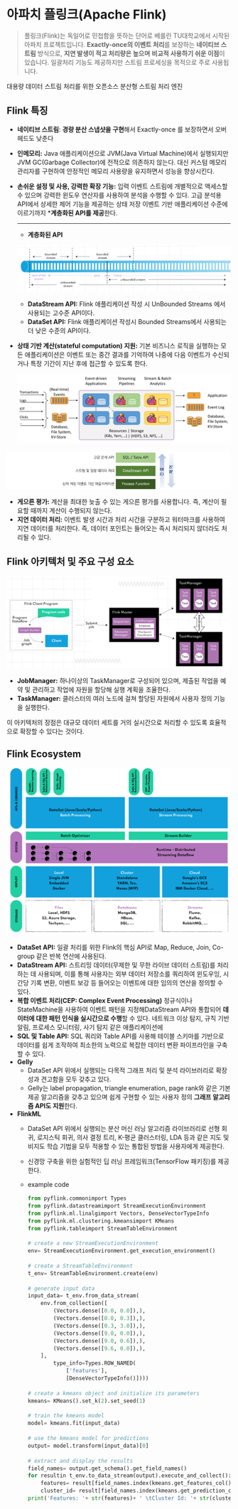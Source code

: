 # 아파치 플링크(Apache Flink)

> 플링크(Flink)는 독일어로 민첩함을 뜻하는 단어로 베를린 TU대학교에서 시작된 아파치 프로젝트입니다. **Exactly-once의 이벤트 처리**를 보장하는 **네이티브 스트림** 방식으로, **지연 발생이 적고 처리량은 높으며** **비교적 사용하기 쉬운 이점**이 있습니다. 일괄처리 기능도 제공하지만 스트림 프로세싱을 목적으로 주로 사용됩니다.
> 

대용량 데이터 스트림 처리를 위한 오픈소스 분산형 스트림 처리 엔진

## Flink 특징

- **네이티브 스트림**: **경량 분산 스냅샷을 구현**해서 Exactly-once 를 보장하면서 오버헤드도 낮춘다
- **인메모리:** Java 애플리케이션으로 JVM(Java Virtual Machine)에서 실행되지만 JVM GC(Garbage Collector)에 전적으로 의존하지 않는다. 대신 커스텀 메모리 관리자를 구현하여 안정적인 메모리 사용량을 유지하면서 성능을 향상시킨다.
- **손쉬운 설정 및 사용, 강력한 확장 기능:**  입력 이벤트 스트림에 개별적으로 액세스할 수 있으며 강력한 윈도우 연산자를 사용하여 분석을 수행할 수 있다. 고급 분석용 API에서 상세한 제어 기능을 제공하는 상태 저장 이벤트 기반 애플리케이션 수준에 이르기까지 ***계층화된 API를 제공**한다.
    
    ---
    
    - **계층화된 API**
    
    ![flink-api](images/5.1_flink-api.png)
    
    - **DataStream API:** Flink 애플리케이션 작성 시 UnBounded Streams 에서 사용되는 고수준 API이다.
    - **DataSet API:** Flink 애플리케이션 작성시 Bounded Streams에서 사용되는 더 낮은 수준의 API이다.
- **상태 기반 계산(stateful computation) 지원:** 기본 비즈니스 로직을 실행하는 모든 애플리케이션은 이벤트 또는 중간 결과를 기억하여 나중에 다음 이벤트가 수신되거나 특정 기간이 지난 후에 접근할 수 있도록 한다.
    
    ![flink-api2](images/5.2_flink-api2.png)
    

![flink-feature](images/5.3_flink-feature.png)

- **게으른 평가:** 계산을 최대한 늦출 수 있는 게으른 평가를 사용합니다. 즉, 계산이 필요할 때까지 계산이 수행되지 않는다.
- **지연 데이터 처리:** 이벤트 발생 시간과 처리 시간을 구분하고 워터마크를 사용하여 지연 데이터를 처리한다. 
즉, 데이터 포인트는 들어오는 즉시 처리되지 않더라도 처리될 수 있다.

## Flink 아키텍처 및 주요 구성 요소

![flink-structure](images/5.4_flink-structure.png)

- **JobManager:** 하나이상의 TaskManager로 구성되어 있으며, 제출된 작업을 예약 및 관리하고 작업에 자원을 할당해 실행 계획을 조율한다.
- **TaskManager:** 클러스터의 여러 노드에 걸쳐 할당된 자원에서 사용자 정의 기능을 실행한다.

이 아키텍처의 장점은 대규모 데이터 세트를 거의 실시간으로 처리할 수 있도록 효율적으로 확장할 수 있다는 것이다. 

## Flink Ecosystem

![flink-ecosystem](images/5.5_flink-ecosystem.png)

- **DataSet API:** 일괄 처리를 위한 Flink의 핵심 API로 Map, Reduce, Join, Co-group 같은 반복 연산에 사용된다.
- **DataStream API:** 스트리밍 데이터(무제한 및 무한 라이브 데이터 스트림)를 처리하는 데 사용되며, 이를 통해 사용자는 외부 데이터 저장소를 쿼리하여 윈도우잉, 시간당 기록 변환, 이벤트 보강 등 들어오는 이벤트에 대한 임의의 연산을 정의할 수 있다.
- **복합 이벤트 처리(CEP: Complex Event Processing)**
정규식이나 StateMachine을 사용하여 이벤트 패턴을 지정해DataStream API와 통합되어 **데이터에 대한 패턴 인식을 실시간으로 수행**할 수 있다. 
네트워크 이상 탐지, 규칙 기반 알림, 프로세스 모니터링, 사기 탐지 같은 애플리케이션에
- **SQL 및 Table API:** SQL 쿼리와 Table API를 사용해 테이블 스키마를 기반으로 데이터를 쉽게 조작하여 최소한의 노력으로 복잡한 데이터 변환 파이프라인을 구축할 수 있다.
- **Gelly**
    - DataSet API 위에서 실행되는 다목적 그래프 처리 및 분석 라이브러리로 확장성과 견고함을 모두 갖추고 있다.
    - Gelly는 label propagation, triangle enumeration, page rank와 같은 기본 제공 알고리즘을 갖추고 있으며 쉽게 구현할 수 있는 사용자 정의 **그래프 알고리즘 API도 지원**한다.
- **FlinkML**
    - DataSet API 위에서 실행되는 분산 머신 러닝 알고리즘 라이브러리로 선형 회귀, 로지스틱 회귀, 의사 결정 트리, K-평균 클러스터링, LDA 등과 같은 지도 및 비지도 학습 기법을 모두 적용할 수 있는 통합된 방법을 사용자에게 제공한다.
    - 신경망 구축을 위한 실험적인 딥 러닝 프레임워크(TensorFlow 패키징)를 제공한다.
    - example code
        
        ```python
        from pyflink.commonimport Types
        from pyflink.datastreamimport StreamExecutionEnvironment
        from pyflink.ml.linalgimport Vectors, DenseVectorTypeInfo
        from pyflink.ml.clustering.kmeansimport KMeans
        from pyflink.tableimport StreamTableEnvironment
        
        # create a new StreamExecutionEnvironment
        env= StreamExecutionEnvironment.get_execution_environment()
        
        # create a StreamTableEnvironment
        t_env= StreamTableEnvironment.create(env)
        
        # generate input data
        input_data= t_env.from_data_stream(
            env.from_collection([
                (Vectors.dense([0.0, 0.0]),),
                (Vectors.dense([0.0, 0.3]),),
                (Vectors.dense([0.3, 3.0]),),
                (Vectors.dense([9.0, 0.0]),),
                (Vectors.dense([9.0, 0.6]),),
                (Vectors.dense([9.6, 0.0]),),
            ],
                type_info=Types.ROW_NAMED(
                    ['features'],
                    [DenseVectorTypeInfo()])))
        
        # create a kmeans object and initialize its parameters
        kmeans= KMeans().set_k(2).set_seed(1)
        
        # train the kmeans model
        model= kmeans.fit(input_data)
        
        # use the kmeans model for predictions
        output= model.transform(input_data)[0]
        
        # extract and display the results
        field_names= output.get_schema().get_field_names()
        for resultin t_env.to_data_stream(output).execute_and_collect():
            features= result[field_names.index(kmeans.get_features_col())]
            cluster_id= result[field_names.index(kmeans.get_prediction_col())]
        print('Features: '+ str(features)+ ' \tCluster Id: '+ str(cluster_id))
        ```
        
    
